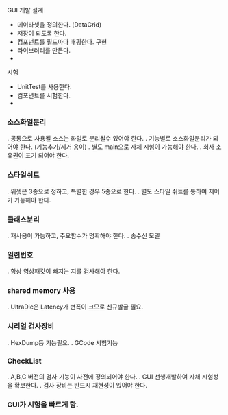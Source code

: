 GUI 개발
설계
* 데이타셋을 정의한다. (DataGrid)
* 저장이 되도록 한다.
* 컴포넌트를 필드마다 매핑한다. 
구현
* 라이브러리를 만든다.
* 
시험
* UnitTest를 사용한다.
* 컴포넌트를 시험한다.
* 
### 소스화일분리
. 공통으로 사용될 소스는 화일로 분리될수 있어야 한다.
. 기능별로 소스화일분리가 되어야 한다. (기능추가/제거 용이)
  . 별도 main으로 자체 시험이 가능해야 한다.
. 회사 소유권이 표기 되어야 한다.

### 스타일쉬트
. 위젯은 3종으로 정하고, 특별한 경우 5종으로 한다.
. 별도 스타일 쉬트를 통하여 제어가 가능해야 한다.

### 클래스분리
. 재사용이 가능하고, 주요함수가 명확해야 한다.
. 송수신 모델

### 일련번호
. 항상 영상패킷이 빠지는 지를 검사해야 한다.

### shared memory 사용
. UltraDic은 Latency가 변폭이 크므로 신규발굴 필요.

### 시리얼 검사장비
. HexDump등 기능필요.
. GCode 시험기능

### CheckList
. A,B,C 버전의 검사 기능이 사전에 정의되어야 한다.
. GUI 선행개발하여 자체 시험성을 확보한다.
. 검사 장비는 반드시 재현성이 있어야 한다.

### GUI가 시험을 빠르게 함.

